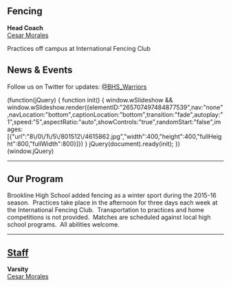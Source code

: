 **Fencing**
-----------

**Head Coach**  
[Cesar Morales](mailto:cesar.ifc2020@gmail.com)

  
Practices off campus at International Fencing Club

News & Events
-------------

Follow us on Twitter for updates: [@BHS\_Warriors](https://twitter.com/bhs_warriors)

(function(jQuery) {
function init() { window.wSlideshow && window.wSlideshow.render({elementID:"265707497484877539",nav:"none",navLocation:"bottom",captionLocation:"bottom",transition:"fade",autoplay:"1",speed:"5",aspectRatio:"auto",showControls:"true",randomStart:"false",images:\[{"url":"8\\/0\\/1\\/5\\/801512\\/4615862.jpg","width":400,"height":400,"fullHeight":800,"fullWidth":800}\]}) }
jQuery(document).ready(init);
})(window.jQuery)

* * *

Our Program
-----------

Brookline High School added fencing as a winter sport during the 2015-16 season.  Practices take place in the afternoon for three days each week at the International Fencing Club.  Transportation to practices and home competitions is not provided.  Matches are scheduled against local high school programs.  All abilities welcome.

* * *

[Staff](/)
----------

**Varsity**  
[Cesar Morales](mailto:cesar.ifc2020@gmail.com)